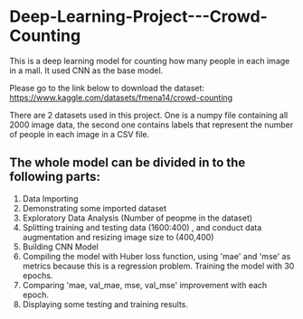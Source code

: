 # Deep-Learning-Project---Crowd-Counting

This is a deep learning model for counting how many people in each image in a mall. It used CNN as the base model.

Please go to the link below to download the dataset:
https://www.kaggle.com/datasets/fmena14/crowd-counting

There are 2 datasets used in this project. One is a numpy file containing all 2000 image data, the second one contains labels that represent the number of people in each image in a CSV file.

## The whole model can be divided in to the following parts:

1. Data Importing
2. Demonstrating some imported dataset
3. Exploratory Data Analysis (Number of peopme in the dataset)
4. Splitting training and testing data (1600:400) , and conduct data augmentation and resizing image size to (400,400)
5. Building CNN Model
6. Compiling the model with Huber loss function, using 'mae' and 'mse' as metrics because this is a regression problem. Training the model with 30 epochs.
7. Comparing 'mae, val_mae, mse, val_mse' improvement with each epoch.
8. Displaying some testing and training results.
